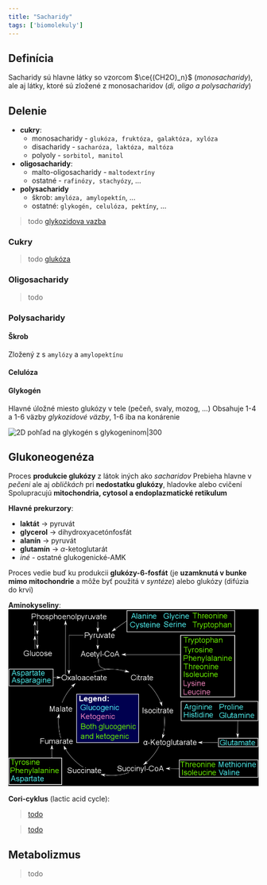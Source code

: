 ```yaml
---
title: "Sacharidy"
tags: ['biomolekuly']
---
```


## Definícia

Sacharidy sú hlavne látky so vzorcom $\ce{(CH2O)_n}$ (*monosacharidy*),
ale aj látky, ktoré sú zložené z monosacharidov (*di, oligo a polysacharidy*)

## Delenie

- **cukry**:
	- monosacharidy - `glukóza, fruktóza, galaktóza, xylóza`
	- disacharidy - `sacharóza, laktóza, maltóza`
	- polyoly - `sorbitol, manitol`
- **oligosacharidy**:
	- malto-oligosacharidy - `maltodextríny` 
	- ostatné - `rafinózy, stachyózy`, ...
- **polysacharidy**
	- škrob: `amylóza, amylopektín`, ...
	- ostatné: `glykogén, celulóza, pektíny`, ...

> todo [glykozidova vazba](https://en.wikipedia.org/wiki/Glycosidic_bond)

### Cukry

> todo [glukóza](https://en.wikipedia.org/wiki/Glucose)

### Oligosacharidy

> todo

### Polysacharidy

#### Škrob
Zložený z s `amylózy` a `amylopektínu`

#### Celulóza

#### Glykogén
Hlavné úložné miesto glukózy v tele (pečeň, svaly, mozog, ...)
Obsahuje 1-4 a 1-6 väzby *glykozidové väzby*, 1-6 iba na konárenie

![2D pohľad na glykogén s glykogeninom|300](attachments/glykogén.png)

## Glukoneogenéza

Proces **produkcie glukózy** z látok iných ako *sacharidov*
Prebieha hlavne v *pečeni* ale aj *obličkách* pri **nedostatku glukózy**, hladovke alebo cvičení
Spolupracujú **mitochondria, cytosol a endoplazmatické retikulum**

**Hlavné prekurzory**:
- $\textbf{laktát}$ -> pyruvát
- $\textbf{glycerol}$ -> dihydroxyacetónfosfát
- $\textbf{alanín}$ -> pyruvát
- $\textbf{glutamín}$ -> $\alpha$-ketoglutarát
- *iné* - ostatné glukogenické-AMK

Proces vedie buď ku produkcii $\textbf{glukózy-6-fosfát}$ (je **uzamknutá v bunke mimo mitochondrie** a môže byť použitá v *syntéze*) alebo glukózy (difúzia do krvi)

**Aminokyseliny**:
![|600](attachments/aminokyseliny_glukoneogeneza_ketogeneza.png)

**Cori-cyklus** (lactic acid cycle):
> [todo](https://en.wikipedia.org/wiki/Cori_cycle)

> [todo](https://en.wikipedia.org/wiki/Gluconeogenesis)

## Metabolizmus

> todo